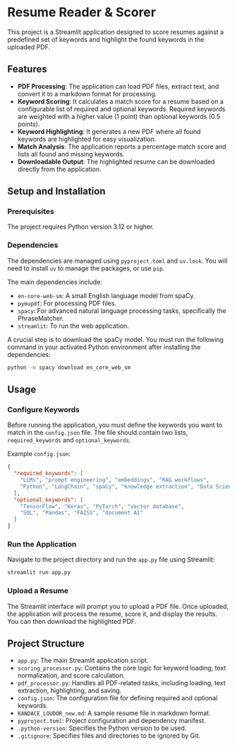 # Resume Reader & Scorer

This project is a Streamlit application designed to score resumes against a predefined set of keywords and highlight the found keywords in the uploaded PDF.

## Features
- **PDF Processing**: The application can load PDF files, extract text, and convert it to a markdown format for processing.
- **Keyword Scoring**: It calculates a match score for a resume based on a configurable list of required and optional keywords. Required keywords are weighted with a higher value (1 point) than optional keywords (0.5 points).
- **Keyword Highlighting**: It generates a new PDF where all found keywords are highlighted for easy visualization.
- **Match Analysis**: The application reports a percentage match score and lists all found and missing keywords.
- **Downloadable Output**: The highlighted resume can be downloaded directly from the application.

## Setup and Installation

### Prerequisites
The project requires Python version 3.12 or higher.

### Dependencies
The dependencies are managed using `pyproject.toml` and `uv.lock`. You will need to install `uv` to manage the packages, or use `pip`.

The main dependencies include:
- `en-core-web-sm`: A small English language model from spaCy.
- `pymupdf`: For processing PDF files.
- `spacy`: For advanced natural language processing tasks, specifically the PhraseMatcher.
- `streamlit`: To run the web application.

A crucial step is to download the spaCy model. You must run the following command in your activated Python environment after installing the dependencies:

```bash
python -m spacy download en_core_web_sm
```

## Usage

### Configure Keywords
Before running the application, you must define the keywords you want to match in the `config.json` file. The file should contain two lists, `required_keywords` and `optional_keywords`.

Example `config.json`:
```json
{
  "required_keywords": [
    "LLMs", "prompt engineering", "embeddings", "RAG workflows",
    "Python", "LangChain", "spaCy", "knowledge extraction", "Data Scientist"
  ],
  "optional_keywords": [
    "TensorFlow", "Keras", "PyTorch", "vector database",
    "SQL", "Pandas", "FAISS", "document AI"
  ]
}
```

### Run the Application
Navigate to the project directory and run the `app.py` file using Streamlit:

```bash
streamlit run app.py
```

### Upload a Resume
The Streamlit interface will prompt you to upload a PDF file. Once uploaded, the application will process the resume, score it, and display the results. You can then download the highlighted PDF.

## Project Structure
- `app.py`: The main Streamlit application script.
- `scoring_processor.py`: Contains the core logic for keyword loading, text normalization, and score calculation.
- `pdf_processor.py`: Handles all PDF-related tasks, including loading, text extraction, highlighting, and saving.
- `config.json`: The configuration file for defining required and optional keywords.
- `KANDACE_LOUDOR_new.md`: A sample resume file in markdown format.
- `pyproject.toml`: Project configuration and dependency manifest.
- `.python-version`: Specifies the Python version to be used.
- `.gitignore`: Specifies files and directories to be ignored by Git.

